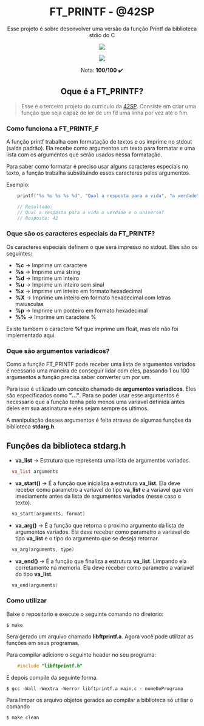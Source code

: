 <h1 align="center"><strong>FT_PRINTF - @42SP</strong></h1>
    
<p align="center">Esse projeto é sobre desenvolver uma versão da função Printf da biblioteca stdio do C</p>
     
<p align="center"><a href="https://www.42sp.org.br/" target="_blank"><img src="https://img.shields.io/static/v1?label=&message=SP& color=000&style=for-the-badge&logo=42"></a></p>

<p align="center"><img src="https://game.42sp.org.br/static/assets/achievements/ft_printfe.png"> </p>

<p align="center">Nota: <strong>100/100</strong> ✔️ </p>
       
<h2 align="center"><strong>Oque é a FT_PRINTF?</strong></h2>
      
> Esse é o terceiro projeto do curriculo da [42SP](https://www.42sp.org.br/). Consiste em criar uma função que seja capaz de ler de um fd uma linha por vez até o fim.

### **Como funciona a FT_PRINTF_F**

A função printf trabalha com formatação de textos e os imprime no stdout (saida padrão). Ela recebe como argumentos um texto para formatar e uma lista com os argumentos que serão usados nessa formatação.

Para saber como formatar é preciso usar alguns caracteres especiais no texto, a função trabalha substituindo esses caracteres pelos argumentos.

Exemplo:

```c
    printf("%s %s %s %s %d", "Qual a resposta para a vida", "a verdade", "e o universo?", "\nResposta: ", 42);

    // Resultado:
    // Qual a resposta para a vida a verdade e o universo?
    // Resposta: 42
```

### **Oque são os caracteres especiais da FT_PRINTF?**

Os caracteres especiais definem o que será impresso no stdout. Eles são os seguintes:

- **%c** -> Imprime um caractere
- **%s** -> Imprime uma string
- **%d** -> Imprime um inteiro
- **%u** -> Imprime um inteiro sem sinal
- **%x** -> Imprime um inteiro em formato hexadecimal
- **%X** -> Imprime um inteiro em formato hexadecimal com letras maiusculas
- **%p** -> Imprime um ponteiro em formato hexadecimal
- **%%** -> Imprime um caractere %

Existe tambem o caractere **%f** que imprime um float, mas ele não foi implementado aqui.

### **Oque são argumentos variadicos?**

Como a função FT_PRINTF pode receber uma lista de argumentos variados é neessario uma maneira de conseguir lidar com eles, passando 1 ou 100 argumentos a função precisa saber converter um por um.

Para isso é utilizado um conceito chamado de **argumentos variadicos**. Eles são especificados como **"..."**. Para se poder usar esse argumentos é necessario que a função tenha pelo menos uma variavel definida antes deles em sua assinatura e eles sejam sempre os ultimos.

A manipulação desses argumentos é feita atraves de algumas funções da biblioteca **stdarg.h**.

## Funções da biblioteca stdarg.h

- **va_list** -> Estrutura que representa uma lista de argumentos variados. 

```c
  va_list arguments
```
- **va_start()** -> É a função que inicializa a estrutura **va_list**. Ela deve receber como parametro a variavel do tipo **va_list** e a variavel que vem imediamente antes da lista de argumentos variados (nesse caso o texto).

```c
  va_start(arguments, format)
```
- **va_arg()** -> É a função que retorna o proximo argumento da lista de argumentos variados. Ela deve receber como parametro a variavel do tipo **va_list** e o tipo do argumento que se deseja retornar.

```c
  va_arg(arguments, type)
```
- **va_end()** -> É a função que finaliza a estrutura **va_list**. Limpando ela corretamente na memoria. Ela deve receber como parametro a variavel do tipo **va_list**.

```c
  va_end(arguments)
```

### **Como utilizar**

Baixe o repositorio e execute o seguinte comando no diretorio:

```
$ make
```

Sera gerado um arquivo chamado **libftprintf.a**. Agora você pode utilizar as funções em seus programas.

Para compilar adicione o seguinte header no seu programa:

```c
    #include "libftprintf.h"
```

E depois compile da seguinte forma.

```
$ gcc -Wall -Wextra -Werror libftprintf.a main.c - nomeDoPrograma
```

Para limpar os arquivo objetos gerados ao compilar a biblioteca só utiliar o comando

```
$ make clean
```